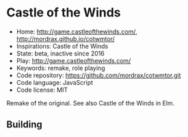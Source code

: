 # Castle of the Winds

- Home: http://game.castleofthewinds.com/, http://mordrax.github.io/cotwmtor/
- Inspirations: Castle of the Winds
- State: beta, inactive since 2016
- Play: http://game.castleofthewinds.com/
- Keywords: remake, role playing
- Code repository: https://github.com/mordrax/cotwmtor.git
- Code language: JavaScript
- Code license: MIT

Remake of the original.
See also Castle of the Winds in Elm.

## Building
